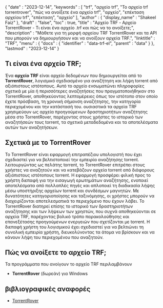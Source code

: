 {
   "date" : "2023-12-14",
   "keywords" : [
"trf",
"αρχείο trf",
"Το αρχείο trf torrentrover",
"πώς να ανοίξετε ένα αρχείο trf",
"αρχείο",
"επέκταση αρχείου trf",
"επέκταση",
"αρχείο"
],
   "author" : {
      "display_name" : "Shakeel Faiz"
},
   "draft" : "false",
   "toc" : true,
   "title" : "Αρχείο TRF - Αρχείο TorrentRover - Τι είναι ένα αρχείο .trf και πώς να το ανοίξετε;",
   "description" : "Μάθετε για τη μορφή αρχείου TRF TorrentRover και τα API που μπορούν να δημιουργήσουν και να ανοίξουν αρχεία TRF.",
   "linktitle" : "TRF",
   "menu" : {
      "docs" : {
         "identifier" : "data-trf-el",
         "parent" : "data"
}
},
   "lastmod" : "2023-12-14"
}

## Τι είναι ένα αρχείο TRF;

Ένα **αρχείο TRF** είναι αρχείο δεδομένων που δημιουργείται από το **TorrentRover**, λογισμικό σχεδιασμένο για αναζήτηση και λήψη torrent από αξιόπιστους ιστότοπους. Αυτό το αρχείο ενσωματώνει πληροφορίες σχετικά με μία ή περισσότερες αναζητήσεις που πραγματοποιήθηκαν στο TorrentRover, αποθηκεύοντας λεπτομέρειες όπως τον ιστότοπο στον οποίο έχετε πρόσβαση, τη χρονική σήμανση αναζήτησης, την κατηγορία περιεχομένου και την κατάστασή του. ουσιαστικά τα αρχεία TRF χρησιμεύουν ως αρχεία προηγούμενων δραστηριοτήτων αναζήτησης μέσα στο TorrentRover, παρέχοντας στους χρήστες το ιστορικό των αναζητήσεών τους torrent, τα σχετικά μεταδεδομένα και τα αποτελέσματα αυτών των αναζητήσεων.

## Σχετικά με το TorrentRover

Το TorrentRover είναι εφαρμογή επιτραπέζιου υπολογιστή που έχει σχεδιαστεί για να βελτιστοποιεί την εμπειρία αναζήτησης torrent. λειτουργώντας ως πελάτης torrent, το TorrentRover επιτρέπει στους χρήστες να αναζητούν και να κατεβάζουν αρχεία torrent από διάφορους αξιόπιστους ιστότοπους torrent. Η εφαρμογή προσφέρει φιλική προς το χρήστη διεπαφή για την εισαγωγή ερωτημάτων αναζήτησης, ενοποιεί αποτελέσματα από πολλαπλές πηγές και απλοποιεί τη διαδικασία λήψης μέσω υποστήριξης αρχείων torrent και συνδέσμων μαγνητών. Με δυνατότητες κατηγοριοποίησης και ταξινόμησης, οι χρήστες μπορούν να διαχειρίζονται αποτελεσματικά το περιεχόμενο που έχουν λάβει. Το TorrentRover διατηρεί επίσης το ιστορικό των δραστηριοτήτων αναζήτησης και των λήψεων των χρηστών, που συχνά αποθηκεύονται σε αρχεία TRF, παρέχοντας βολικό τρόπο παρακολούθησης και επανεξέτασης προηγούμενων ενεργειών που σχετίζονται με torrent. Η διεπαφή χρήστη του λογισμικού έχει σχεδιαστεί για να βελτιώνει τη συνολική εμπειρία χρήστη, διευκολύνοντας τα άτομα να βρίσκουν και να κάνουν λήψη του περιεχομένου που αναζητούν.

## Πώς να ανοίξετε το αρχείο TRF;

Τα προγράμματα που ανοίγουν το αρχείο TRF περιλαμβάνουν

- **TorrentRover** (δωρεάν) για Windows

## βιβλιογραφικές αναφορές
* [TorrentRover](https://www.torrentrover.com/)


